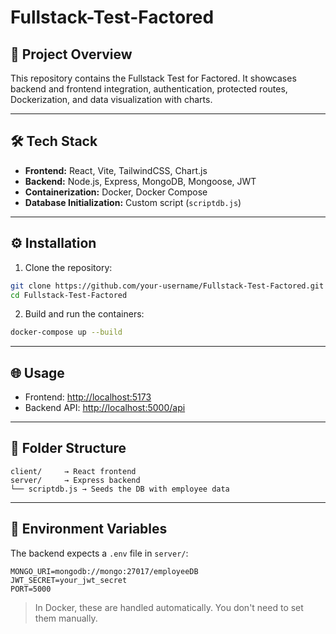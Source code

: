 # Fullstack-Test-Factored

## 📌 Project Overview

This repository contains the Fullstack Test for Factored. It showcases backend and frontend integration, authentication, protected routes, Dockerization, and data visualization with charts.


---

## 🛠 Tech Stack

- **Frontend:** React, Vite, TailwindCSS, Chart.js
- **Backend:** Node.js, Express, MongoDB, Mongoose, JWT
- **Containerization:** Docker, Docker Compose
- **Database Initialization:** Custom script (`scriptdb.js`)

---

## ⚙️ Installation

1. Clone the repository:

```bash
git clone https://github.com/your-username/Fullstack-Test-Factored.git
cd Fullstack-Test-Factored
````

2. Build and run the containers:

```bash
docker-compose up --build
```

---

## 🌐 Usage

* Frontend: [http://localhost:5173](http://localhost:5173)
* Backend API: [http://localhost:5000/api](http://localhost:5000/api)

---

## 📁 Folder Structure

```
client/     → React frontend
server/     → Express backend
└── scriptdb.js → Seeds the DB with employee data
```

---

## 🔐 Environment Variables

The backend expects a `.env` file in `server/`:

```
MONGO_URI=mongodb://mongo:27017/employeeDB
JWT_SECRET=your_jwt_secret
PORT=5000
```

> In Docker, these are handled automatically. You don't need to set them manually.



